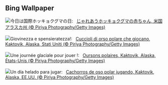 ## Bing Wallpaper
![](https://www.bing.com/th?id=OHR.PolarBearCubs_JA-JP0012953029_UHD.jpg&w=1000)今日は国際ホッキョクグマの日:&nbsp;&ensp;[じゃれあうホッキョクグマの赤ちゃん, 米国 アラスカ州 (© Piriya Photography/Getty Images)](https://www.bing.com/th?id=OHR.PolarBearCubs_JA-JP0012953029_UHD.jpg)
<br><br/>
![](https://www.bing.com/th?id=OHR.PolarBearCubs_IT-IT9998741209_UHD.jpg&w=1000)Giovinezza e spensieratezza!:&nbsp;&ensp;[Cuccioli di orso polare che giocano, Kaktovik, Alaska, Stati Uniti (© Piriya Photography/Getty Images)](https://www.bing.com/th?id=OHR.PolarBearCubs_IT-IT9998741209_UHD.jpg)
<br><br/>
![](https://www.bing.com/th?id=OHR.PolarBearCubs_FR-FR2914859035_UHD.jpg&w=1000)Une journée glaciale pour jouer !:&nbsp;&ensp;[Oursons polaires, Kaktovik, Alaska, États-Unis (© Piriya Photography/Getty Images)](https://www.bing.com/th?id=OHR.PolarBearCubs_FR-FR2914859035_UHD.jpg)
<br><br/>
![](https://www.bing.com/th?id=OHR.PolarBearCubs_ES-ES1868103985_UHD.jpg&w=1000)Un día helado para jugar:&nbsp;&ensp;[Cachorros de oso polar jugando, Kaktovik, Alaska, EE.UU. (© Piriya Photography/Getty Images)](https://www.bing.com/th?id=OHR.PolarBearCubs_ES-ES1868103985_UHD.jpg)
<br><br/>
